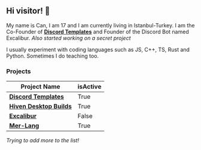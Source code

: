 ## Hi visitor! 👋
My name is Can, I am 17 and I am currently living in  Istanbul-Turkey. I am the Co-Founder of **[Discord Templates](https://discordtemplates.com)** and Founder of the Discord Bot named Excalibur.  _Also started working on a secret project_

I usually experiment with coding languages such as JS, C++, TS, Rust and Python. Sometimes I do teaching too.

### Projects
|                    Project Name                                                    | isActive |
| ---------------------------------------------------------------------------------- | -------- |
| **[Discord Templates](https://discordtemplates.com)**                              |   True   |
| **[Hiven Desktop Builds](https://github.com/CanCodes/Hiven-Desktop-Builds)**       |   True   |
| **[Excalibur](https://top.gg/bot/582998920217493640)**                             |   False  |
| **[Mer-Lang](https://github.com/CanCodes/mer)**                                    |   True   |

_Trying to add more to the list!_

  <!--
- 🔭 currently working on
**[Discord Templates](https://discordtemplates.com)**
- 🌱 I’m currently learning ...

- 👯 I’m looking to collaborate on ...

- 🤔 I’m looking for help with ...

- 💬 Ask me about ...

- 📫 How to reach me: ...

- 😄 Pronouns: ...

- ⚡ Fun fact: ...
-->
